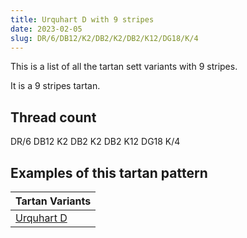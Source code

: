 ```yaml
---
title: Urquhart D with 9 stripes
date: 2023-02-05
slug: DR/6/DB12/K2/DB2/K2/DB2/K12/DG18/K/4
---
```

This is a list of all the tartan sett variants with 9 stripes.

It is a 9 stripes tartan.


## Thread count
DR/6 DB12 K2 DB2 K2 DB2 K12 DG18 K/4

## Examples of this tartan pattern

| Tartan Variants |
|---------------|
| [Urquhart D](/variants/dr/6/db12/k2/db2/k2/db2/k12/dg18/k/4-db000052-dg11450d-draa0000-k000000)||
